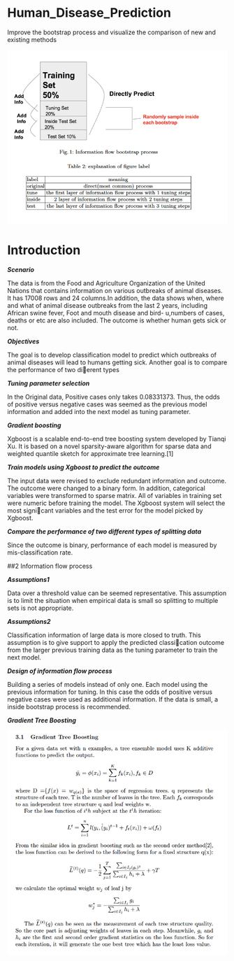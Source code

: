# Human_Disease_Prediction
Improve the bootstrap process and visualize the comparison of new and existing methods


![image](https://github.com/Xinyao0118/Human_Disease_Prediction/blob/master/IMG/FLOW.png)

# Introduction

__*Scenario*__

The data is from the Food and Agriculture Organization of the United Nations
that contains information on various outbreaks of animal diseases.
It has 17008 rows and 24 columns.In addition, the data shows when, where
and what of animal disease outbreaks from the last 2 years, including African
swine fever, Foot and mouth disease and bird-
u,numbers of cases, deaths or etc
are also included.
The outcome is whether human gets sick or not.

__*Objectives*__

The goal is to develop classification model to predict which outbreaks of animal diseases will lead to humans getting sick. Another goal is to compare the performance of two dierent types


__*Tuning parameter selection*__

In the Original data, Positive cases only takes 0.08331373. Thus, the odds of
positive versus negative cases was seemed as the previous model information
and added into the next model as tuning parameter.

__*Gradient boosting*__

Xgboost is a scalable end-to-end tree boosting system developed by Tianqi Xu.
It is based on a novel sparsity-aware algorithm for sparse data and weighted
quantile sketch for approximate tree learning.[1]

__*Train models using Xgboost to predict the outcome*__

The input data were revised to exclude redundant information and outcome.
The outcome were changed to a binary form. In addition, categorical variables
were transformed to sparse matrix. All of variables in training set were numeric
before training the model. The Xgboost system will select the most signicant
variables and the test error for the model picked by Xgboost.

__*Compare the performance of two different types of splitting data*__

Since the outcome is binary, performance of each model is measured by mis-classification rate. 

##2 Information flow process

__*Assumptions1*__

Data over a threshold value can be seemed representative.
This assumption is to limit the situation when empirical data is small so splitting to multiple sets is not appropriate.

__*Assumptions2*__

Classification information of large data is more closed to truth.
This assumption is to give support to apply the predicted classication outcome from the larger previous training data as the tuning parameter to train the next model.

__*Design of information flow process*__

Building a series of models instead of only one.
Each model using the previous information for tuning. In this case the odds
of positive versus negative cases were used as additional information.
If the data is small, a inside bootstrap process is recommended.

__*Gradient Tree Boosting*__

![image](https://github.com/Xinyao0118/Human_Disease_Prediction/blob/master/IMG/method.png)








